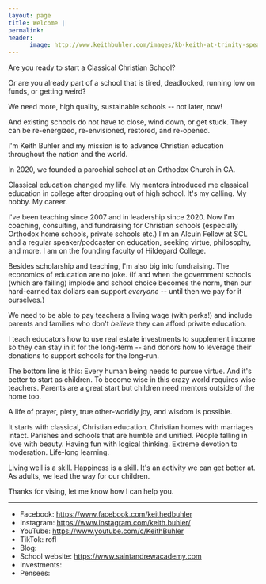 ```yaml
---
layout: page
title: Welcome | 
permalink: 
header:
      image: http://www.keithbuhler.com/images/kb-keith-at-trinity-speaking.jpg
---
```


Are you ready to start a Classical Christian School? 

Or are you already part of a school that is tired, deadlocked, running low on funds, or getting weird? 

We need more, high quality, sustainable schools -- not later, now!

And existing schools do not have to close, wind down, or get stuck. They can be re-energized, re-envisioned, restored, and re-opened. 


I'm Keith Buhler and my mission is to advance Christian education throughout the nation and the world. 

In 2020, we founded a parochial school at an Orthodox Church in CA. 

Classical education changed my life. My mentors introduced me classical education in college after dropping out of high school. It's my calling. My hobby. My career. 

I've been teaching since 2007 and in leadership since 2020. Now I'm coaching, consulting, and fundraising for Christian schools (especially Orthodox home schools, private schools etc.) I'm an Alcuin Fellow at SCL and a regular speaker/podcaster on education, seeking virtue, philosophy, and more. I am on the founding faculty of Hildegard College. 


Besides scholarship and teaching, I'm also big into fundraising. The economics of education are no joke. (If and when the government schools (which are failing) implode and school choice becomes the norm, then our hard-earned tax dollars can support *everyone* -- until then we pay for it ourselves.)

We need to be able to pay teachers a living wage (with perks!) and include parents and families who don't *believe* they can afford private education. 

I teach educators how to use real estate investments to supplement income so they can stay in it for the long-term -- and donors how to leverage their donations to support schools for the long-run. 

The bottom line is this: Every human being needs to pursue virtue. And it's better to start as children. To become wise in this crazy world requires wise teachers. Parents are a great start but children need mentors outside of the home too. 

A life of prayer, piety, true other-worldly joy, and wisdom is possible. 

It starts with classical, Christian education. Christian homes with marriages intact. Parishes and schools that are humble and unified. People falling in love with beauty. Having fun with logical thinking. Extreme devotion to moderation.  Life-long learning. 

Living well is a skill. Happiness is a skill. It's an activity we can get better at. As adults, we lead the way for our children. 


Thanks for vising, let me know how I can help you. 

--- 

* Facebook: https://www.facebook.com/keithedbuhler
* Instagram: https://www.instagram.com/keith.buhler/
* YouTube: https://www.youtube.com/c/KeithBuhler
* TikTok: rofl
* Blog: 
* School website: https://www.saintandrewacademy.com
* Investments: 
* Pensees: 